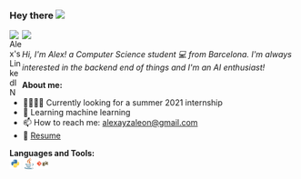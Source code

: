 ### Hey there <img src="https://media.giphy.com/media/hvRJCLFzcasrR4ia7z/giphy.gif" width="25px">
<a href="https://www.linkedin.com/in/alexayza/">
  <img align="left" alt="Alex's LinkedIN" width="22px" src="https://raw.githubusercontent.com/peterthehan/peterthehan/master/assets/linkedin.svg" />
</a>

![](https://visitor-badge.glitch.me/badge?page_id=aayzaa.aayzaa)

_Hi, I'm Alex! a Computer Science student 💻 from Barcelona. I'm always interested in the backend end of things and I'm an AI enthusiast!_
  
**About me:**

- 👨🏻‍💻🚀 Currently looking for a summer 2021 internship
- 🌱 Learning machine learning
- 📫 How to reach me: [alexayzaleon@gmail.com](mailto:alexayzaleon@gmail.com)
- 📝 [Resume](https://pdfhost.io/v/FQlXfBZzQ_Copia_de_ALEX_AYZA_LEN.pdf)

**Languages and Tools:**  
<code><img height="20" src="https://raw.githubusercontent.com/github/explore/80688e429a7d4ef2fca1e82350fe8e3517d3494d/topics/python/python.png"></code>
<code><img height="20" src="https://raw.githubusercontent.com/github/explore/80688e429a7d4ef2fca1e82350fe8e3517d3494d/topics/java/java.png"></code>
<code><img height="20" src="https://raw.githubusercontent.com/github/explore/80688e429a7d4ef2fca1e82350fe8e3517d3494d/topics/git/git.png"></code>

